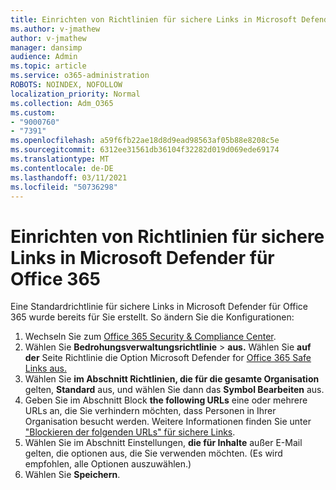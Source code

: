 ```yaml
---
title: Einrichten von Richtlinien für sichere Links in Microsoft Defender für Office 365
ms.author: v-jmathew
author: v-jmathew
manager: dansimp
audience: Admin
ms.topic: article
ms.service: o365-administration
ROBOTS: NOINDEX, NOFOLLOW
localization_priority: Normal
ms.collection: Adm_O365
ms.custom:
- "9000760"
- "7391"
ms.openlocfilehash: a59f6fb22ae18d8d9ead98563af05b88e8208c5e
ms.sourcegitcommit: 6312ee31561db36104f32282d019d069ede69174
ms.translationtype: MT
ms.contentlocale: de-DE
ms.lasthandoff: 03/11/2021
ms.locfileid: "50736298"
---
```

# <a name="set-up-safe-link-policies-in-microsoft-defender-for-office-365"></a>Einrichten von Richtlinien für sichere Links in Microsoft Defender für Office 365

Eine Standardrichtlinie für sichere Links in Microsoft Defender für Office 365 wurde bereits für Sie erstellt. So ändern Sie die Konfigurationen:

1. Wechseln Sie zum [Office 365 Security & Compliance Center](https://go.microsoft.com/fwlink/p/?linkid=2077143).
2. Wählen Sie **Bedrohungsverwaltungsrichtlinie**  >  **aus.** Wählen Sie **auf der** Seite Richtlinie die Option Microsoft Defender for [Office 365 Safe Links aus.](https://go.microsoft.com/fwlink/?linkid=2101058)
3. Wählen Sie **im Abschnitt Richtlinien, die für die gesamte Organisation** gelten, **Standard** aus, und wählen Sie dann das **Symbol Bearbeiten** aus.
4. Geben Sie im Abschnitt Block **the following URLs** eine oder mehrere URLs an, die Sie verhindern möchten, dass Personen in Ihrer Organisation besucht werden. Weitere Informationen finden Sie unter ["Blockieren der folgenden URLs" für sichere Links](https://go.microsoft.com/fwlink/?linkid=2092123).
5. Wählen Sie im Abschnitt Einstellungen, **die für Inhalte** außer E-Mail gelten, die optionen aus, die Sie verwenden möchten. (Es wird empfohlen, alle Optionen auszuwählen.)
6. Wählen Sie **Speichern**.
